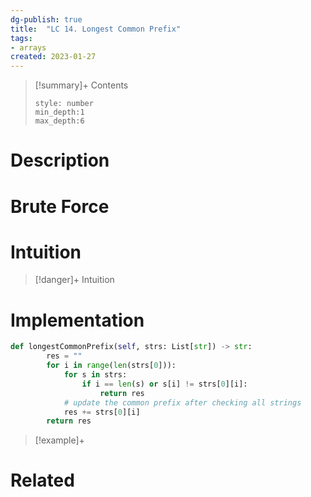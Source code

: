 ```yaml
---
dg-publish: true
title:  "LC 14. Longest Common Prefix"
tags:
- arrays
created: 2023-01-27
---
```


>[!summary]+ Contents
>```toc
>style: number
>min_depth:1
>max_depth:6
>```

# Description

# Brute Force
# Intuition

>[!danger]+ Intuition

# Implementation
```python
def longestCommonPrefix(self, strs: List[str]) -> str:
        res = ""
        for i in range(len(strs[0])):
            for s in strs:
                if i == len(s) or s[i] != strs[0][i]:
                    return res
            # update the common prefix after checking all strings
            res += strs[0][i]
        return res
```

>[!example]+ 


# Related
